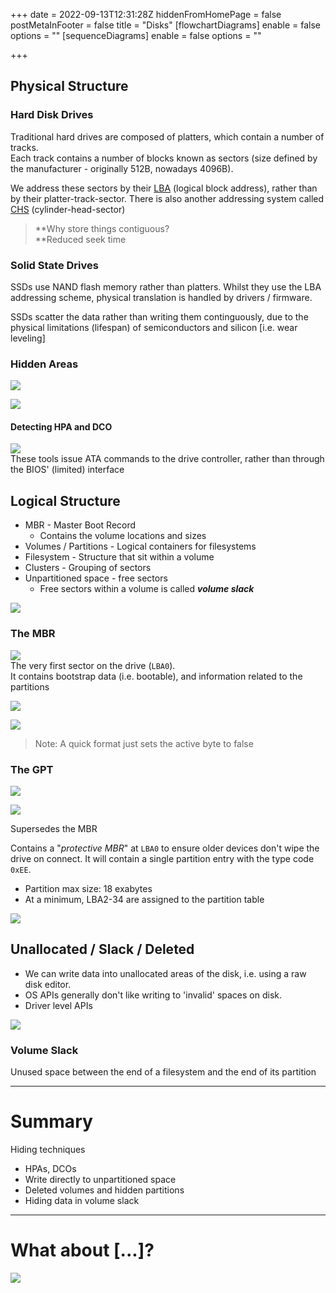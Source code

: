 +++
date = 2022-09-13T12:31:28Z
hiddenFromHomePage = false
postMetaInFooter = false
title = "Disks"
[flowchartDiagrams]
enable = false
options = ""
[sequenceDiagrams]
enable = false
options = ""

+++
## Physical Structure

### Hard Disk Drives

Traditional hard drives are composed of platters, which contain a number of tracks.  
Each track contains a number of blocks known as sectors (size defined by the manufacturer - originally 512B, nowadays 4096B).

We address these sectors by their [LBA](https://en.wikipedia.org/wiki/Logical_block_addressing) (logical block address), rather than by their platter-track-sector. There is also another addressing system called [CHS](Cylinder-head-sector) (cylinder-head-sector)

> **Why store things contiguous?  
> \**Reduced seek time

### Solid State Drives

SSDs use NAND flash memory rather than platters. Whilst they use the LBA addressing scheme, physical translation is handled by drivers / firmware.

SSDs scatter the data rather than writing them continguously, due to the physical limitations (lifespan) of semiconductors and silicon \[i.e. wear leveling\]

### Hidden Areas

![](/uploads/snipaste_2022-09-19_19-47-42.jpg)

![](/uploads/snipaste_2022-09-19_19-51-46.jpg)

#### Detecting HPA and DCO

![](/uploads/snipaste_2022-09-19_19-56-23.jpg)  
These tools issue ATA commands to the drive controller, rather than through the BIOS' (limited) interface

## Logical Structure

* MBR - Master Boot Record
  * Contains the volume locations and sizes
* Volumes / Partitions - Logical containers for filesystems
* Filesystem - Structure that sit within a volume
* Clusters - Grouping of sectors
* Unpartitioned space - free sectors
  * Free sectors within a volume is called **_volume slack_**

![](/uploads/snipaste_2022-09-19_19-59-32.jpg)

### The MBR

![](/uploads/snipaste_2022-09-19_20-00-55.jpg)  
The very first sector on the drive (`LBA0`).  
It contains bootstrap data (i.e. bootable), and information related to the partitions

![](/uploads/snipaste_2022-09-19_20-02-17.jpg)

![](/uploads/snipaste_2022-09-19_20-02-39.jpg)

> Note: A quick format just sets the active byte to false

### The GPT

![](/uploads/snipaste_2022-09-19_20-06-40.jpg)

![](/uploads/snipaste_2022-09-19_20-06-51.jpg)

Supersedes the MBR

Contains a "_protective MBR_" at `LBA0` to ensure older devices don't wipe the drive on connect. It will contain a single partition entry with the type code `0xEE`.

* Partition max size: 18 exabytes
* At a minimum, LBA2-34 are assigned to the partition table

![](/uploads/snipaste_2022-09-19_20-08-52.jpg)

## Unallocated / Slack / Deleted

* We can write data into unallocated areas of the disk, i.e. using a raw disk editor.
* OS APIs generally don't like writing to 'invalid' spaces on disk.
* Driver level APIs

![](/uploads/snipaste_2022-09-19_20-13-53.jpg)

### Volume Slack

Unused space between the end of a filesystem and the end of its partition

***

# Summary

Hiding techniques

* HPAs, DCOs
* Write directly to unpartitioned space
* Deleted volumes and hidden partitions
* Hiding data in volume slack

***

# What about \[...\]?

![](/uploads/snipaste_2022-09-19_20-31-32.jpg)